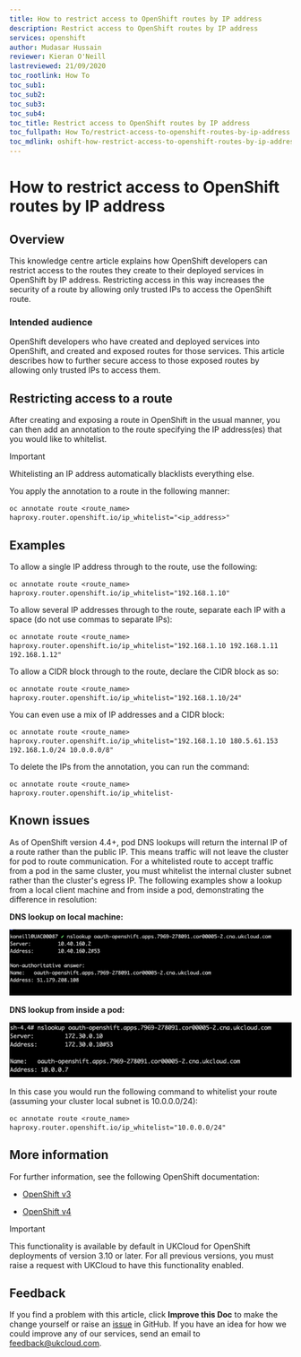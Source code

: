 ```yaml
---
title: How to restrict access to OpenShift routes by IP address
description: Restrict access to OpenShift routes by IP address
services: openshift
author: Mudasar Hussain
reviewer: Kieran O'Neill
lastreviewed: 21/09/2020
toc_rootlink: How To
toc_sub1:
toc_sub2:
toc_sub3:
toc_sub4:
toc_title: Restrict access to OpenShift routes by IP address
toc_fullpath: How To/restrict-access-to-openshift-routes-by-ip-address.md
toc_mdlink: oshift-how-restrict-access-to-openshift-routes-by-ip-address.md
---
```


# How to restrict access to OpenShift routes by IP address

## Overview

This knowledge centre article explains how OpenShift developers can restrict access to the routes they create to their deployed services in OpenShift by IP address. Restricting access in this way increases the security of a route by allowing only trusted IPs to access the OpenShift route.

### Intended audience

OpenShift developers who have created and deployed services into OpenShift, and created and exposed routes for those services. This article describes how to further secure access to those exposed routes by allowing only trusted IPs to access them.

## Restricting access to a route

After creating and exposing a route in OpenShift in the usual manner, you can then add an annotation to the route specifying the IP address(es) that you would like to whitelist.

> [!IMPORTANT]
> Whitelisting an IP address automatically blacklists everything else.

You apply the annotation to a route in the following manner:

    oc annotate route <route_name> haproxy.router.openshift.io/ip_whitelist="<ip_address>"


## Examples

To allow a single IP address through to the route, use the following:

    oc annotate route <route_name> haproxy.router.openshift.io/ip_whitelist="192.168.1.10"

To allow several IP addresses through to the route, separate each IP with a space (do not use commas to separate IPs):

    oc annotate route <route_name> haproxy.router.openshift.io/ip_whitelist="192.168.1.10 192.168.1.11 192.168.1.12"

To allow a CIDR block through to the route, declare the CIDR block as so:

    oc annotate route <route_name> haproxy.router.openshift.io/ip_whitelist="192.168.1.10/24"

You can even use a mix of IP addresses and a CIDR block:

    oc annotate route <route_name> haproxy.router.openshift.io/ip_whitelist="192.168.1.10 180.5.61.153 192.168.1.0/24 10.0.0.0/8"

To delete the IPs from the annotation, you can run the command:

    oc annotate route <route_name> haproxy.router.openshift.io/ip_whitelist-
    
## Known issues   

As of OpenShift version 4.4+, pod DNS lookups will return the internal IP of a route rather than the public IP. This means traffic will not leave the cluster for pod to route communication. For a whitelisted route to accept traffic from a pod in the same cluster, you must whitelist the internal cluster subnet rather than the cluster's egress IP. The following examples show a lookup from a local client machine and from inside a pod, demonstrating the difference in resolution:

**DNS lookup on local machine:**

 ![Local machine lookup](images/oshift-local-lookup.png)

**DNS lookup from inside a pod:**

 ![Pod lookup](images/oshift-pod-lookup.png)

In this case you would run the following command to whitelist your route (assuming your cluster local subnet is 10.0.0.0/24):

    oc annotate route <route_name> haproxy.router.openshift.io/ip_whitelist="10.0.0.0/24"

## More information

For further information, see the following OpenShift documentation:

- [OpenShift v3](https://docs.openshift.com/container-platform/3.11/architecture/networking/routes.html)

- [OpenShift v4](https://docs.openshift.com/container-platform/4.5/networking/routes/route-configuration.html)

> [!IMPORTANT]
> This functionality is available by default in UKCloud for OpenShift deployments of version 3.10 or later. For all previous versions, you must raise a request with UKCloud to have this functionality enabled.

## Feedback

If you find a problem with this article, click **Improve this Doc** to make the change yourself or raise an [issue](https://github.com/UKCloud/documentation/issues) in GitHub. If you have an idea for how we could improve any of our services, send an email to <feedback@ukcloud.com>.
